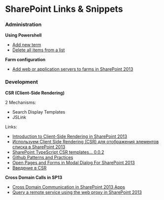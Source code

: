 # SharePoint Links & Snippets

### Administration

**Using Powershell**
- [Add new term](PowerShell/Add_term_to_termset.ps1)
- [Delete all items from a list](PowerShell/delete_all_items_from_list.ps1)

**Farm configuration**
- [Add web or application servers to farms in SharePoint 2013](https://technet.microsoft.com/en-us/library/cc261752.aspx)

### Development

**CSR (Client-Side Rendering)**

2 Mechanisms:
- Search Display Templates
- JSLink

Links:
- [Introduction to Client-Side Rendering in SharePoint 2013](http://www.kaptyn.com/SharePoint/client-side-rendering-2013/)
- [Используем Client Side Rendering (CSR) для отображения элементов списка в SharePoint 2013](https://dplotnikov.wordpress.com/2014/12/07/%D0%B8%D1%81%D0%BF%D0%BE%D0%BB%D1%8C%D0%B7%D1%83%D0%B5%D0%BC-client-side-rendering-csr-%D0%B4%D0%BB%D1%8F-%D0%BE%D1%82%D0%BE%D0%B1%D1%80%D0%B0%D0%B6%D0%B5%D0%BD%D0%B8%D1%8F-%D1%8D%D0%BB%D0%B5%D0%BC/)
- [SharePoint TypeScript CSR templates... 0.0.2](https://www.nuget.org/packages/typescripttemplates/)
- [Github Patterns and Practices](https://github.com/lastblindpilot/PnP/tree/master/Samples/Branding.ClientSideRendering)
- [Open Pages and Forms in Modal Dialog For SharePoint 2013](https://alinimer.wordpress.com/2013/02/25/open-pages-and-forms-in-modal-dialog-for-sharepoint-2013/)
- [Введение в CSR](http://omlin.blogspot.ru/2014/03/csr.html)

**Cross Domain Calls in SP13**
- [Cross Domain Communication in SharePoint 2013 Apps](http://www.instantquick.com/index.php/cross-domain-communication-in-sharepoint-2013-apps?c=elumenotion-blog-archive/sharepoint-2013-and-office-365-apps)
- [Query a remote service using the web proxy in SharePoint 2013](https://msdn.microsoft.com/en-us/library/fp179895.aspx)